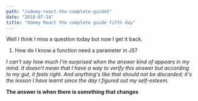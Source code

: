 ```yaml
---
path: "/udemy-react-the-complete-guide5"
date: "2018-07-14"
title: "Udemy React the complete guide fifth day"
---
```


Well I think I miss a question today but now I get it back.

1. How do I know a function need a parameter in JS? 

*I can't say how much I'm surprised when the answer kind of appears in my mind. It doesn't mean that I have a way to verify this answer but according to my gut, it feels right. And anything's like that should not be discarded; it's the lesson I have learnt since the day I figured out my self-esteem.*

**The answer is when there is something that changes**
